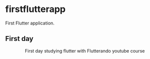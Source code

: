 # firstflutterapp

First Flutter application.

## First day
<p align="center">First day studying flutter with Flutterando youtube course</p>